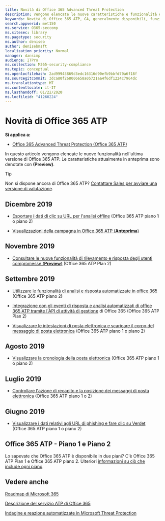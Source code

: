 ```yaml
---
title: Novità di Office 365 Advanced Threat Protection
description: Vengono elencate le nuove caratteristiche e funzionalità di Office 365 ATP
keywords: Novità di Office 365 ATP, GA, generalmente disponibili, funzionalità, disponibili, nuovo
search.appverid: met150
ms.service: O365-seccomp
ms.sitesec: library
ms.pagetype: security
ms.author: deniseb
author: denisebmsft
localization_priority: Normal
manager: dansimp
audience: ITPro
ms.collection: M365-security-compliance
ms.topic: conceptual
ms.openlocfilehash: 2ad99943869d3edc16316d90efb9bbfd70a6f18f
ms.sourcegitcommit: 3dca80f268006658a0b721aa4f6df1224c7964dc
ms.translationtype: MT
ms.contentlocale: it-IT
ms.lasthandoff: 01/22/2020
ms.locfileid: "41260224"
---
```

# <a name="whats-new-in-office-365-atp"></a>Novità di Office 365 ATP

**Si applica a:**

- [Office 365 Advanced Threat Protection (Office 365 ATP)](office-365-atp.md)

In questo articolo vengono elencate le nuove funzionalità nell'ultima versione di Office 365 ATP. Le caratteristiche attualmente in anteprima sono denotate con **(Preview)**.

> [!TIP]
> Non si dispone ancora di Office 365 ATP? [Contattare Sales per avviare una versione di valutazione](https://go.microsoft.com/fwlink/p/?LinkId=518644).

## <a name="december-2019"></a>Dicembre 2019

- [Esportare i dati di clic su URL per l'analisi offline](threat-explorer.md#new-features-in-threat-explorer-and-real-time-detections) (Office 365 ATP piano 1 o piano 2)

- [Visualizzazioni della campagna in Office 365 ATP (**Anteprima**)](campaigns.md)

## <a name="november-2019"></a>Novembre 2019

- [Consultare le nuove funzionalità di rilevamento e risposta degli utenti compromesse (**Preview**)](https://techcommunity.microsoft.com/t5/Security-Privacy-and-Compliance/Speed-up-time-to-detect-and-respond-to-user-compromise-and-limit/ba-p/977053) (Office 365 ATP Plan 2)

## <a name="september-2019"></a>Settembre 2019

- [Utilizzare le funzionalità di analisi e risposta automatizzate in office 365](automated-investigation-response-office.md) (Office 365 ATP piano 2)

- [Integrazione con gli eventi di risposta e analisi automatizzati di office 365 ATP tramite l'API di attività di gestione](https://docs.microsoft.com/office/office-365-management-api/office-365-management-activity-api-schema#office-365-advanced-threat-protection-and-threat-investigation-and-response-schema) di Office 365 (Office 365 ATP Plan 2)

- [Visualizzare le intestazioni di posta elettronica e scaricare il corpo del messaggio di posta elettronica](investigate-malicious-email-that-was-delivered.md#view-the-email-headers-and-download-the-email-body) (Office 365 ATP piano 1 o piano 2)

## <a name="august-2019"></a>Agosto 2019

- [Visualizzare la cronologia della posta elettronica](investigate-malicious-email-that-was-delivered.md#view-the-timeline-of-your-email) (Office 365 ATP piano 1 o piano 2)

## <a name="july-2019"></a>Luglio 2019

- [Controllare l'azione di recapito e la posizione dei messaggi di posta elettronica](investigate-malicious-email-that-was-delivered.md#check-the-delivery-action-and-location) (Office 365 ATP piano 1 o 2)

## <a name="june-2019"></a>Giugno 2019

- [Visualizzare i dati relativi agli URL di phishing e fare clic su Verdet](threat-explorer.md#view-data-about-phishing-urls-and-click-verdict) (Office 365 ATP piano 1 o piano 2)

## <a name="office-365-atp-plan-1-and-plan-2"></a>Office 365 ATP - Piano 1 e Piano 2

Lo sapevate che Office 365 ATP è disponibile in due piani? C'è Office 365 ATP Plan 1 e Office 365 ATP piano 2. Ulteriori [informazioni su ciò che include ogni piano](office-365-atp.md#office-365-atp-plan-1-and-plan-2).

## <a name="see-also"></a>Vedere anche

[Roadmap di Microsoft 365](https://www.microsoft.com/microsoft-365/roadmap)

[Descrizione del servizio ATP di Office 365](https://docs.microsoft.com/office365/servicedescriptions/office-365-advanced-threat-protection-service-description)

[Indagine e reazione automatizzate in Microsoft Threat Protection](https://docs.microsoft.com/microsoft-365/security/mtp/mtp-autoir)
